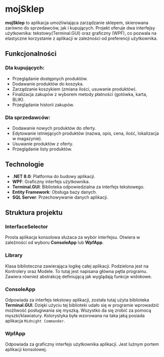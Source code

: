 # mojSklep

**mojSklep** to aplikacja umożliwiająca zarządzanie sklepem, 
skierowana zarówno do sprzedawców, jak i kupujących. 
Projekt oferuje dwa interfejsy użytkownika: tekstowy(Terminal.GUI) 
oraz graficzny (WPF), co pozwala na elastyczne korzystanie 
z aplikacji w zależności od preferencji użytkownika.

## Funkcjonalności

### Dla kupujących:
- Przeglądanie dostępnych produktów.
- Dodawanie produktów do koszyka.
- Zarządzanie koszykiem (zmiana ilości, usuwanie produktów).
- Finalizacja zakupów z wyborem metody płatności (gotówka, karta, BLIK).
- Przeglądanie historii zakupów.

### Dla sprzedawców:
- Dodawanie nowych produktów do oferty.
- Edytowanie istniejących produktów (nazwa, opis, cena, ilość, lokalizacja w magazynie).
- Usuwanie produktów z oferty.
- Przeglądanie listy produktów.

## Technologie
- **.NET 8.0**: Platforma do budowy aplikacji.
- **WPF**: Graficzny interfejs użytkownika.
- **Terminal.GUI**: Biblioteka odpowiedzialna za interfejs tekstowego.
- **Entity Framework**: Obsługa bazy danych.
- **SQL Server**: Przechowywanie danych aplikacji.

## Struktura projektu
### InterfaceSelector
Prosta aplikacja konsolowa służaca za wybór interfejsu.
Otwiera w zależności od wyboru **ConsoleApp** lub **WpfApp**.
### Library
Klasa biblioteczna zawierająca logikę całej aplikacji. Podzielona jest na 
Kontrolery oraz Modele. To tutaj jest napisana główna pętla programu. Zawiera również abstrakcję definiującą jak wyglądają funkcje widokowe.
### ConsoleApp
Odpowiada za interfejs tekstowy aplikacji, została tutaj użyta biblioteka **Terminal.GUI**.
Dzięki użyciu tej biblioteki udało się w programie 
wprowadzić możliwość posługiwania się myszką.
Wszystko da się zrobić za pomocą myszki/klawiatury. Kolorystyka była wzorowana na taka jaką posiada aplikacja `Midnight Commander`.  


### WpfApp
Odpowiada za graficzny interfejs użytkownika aplikacji. Jest luźnym portem aplikacji konsolowej. 
